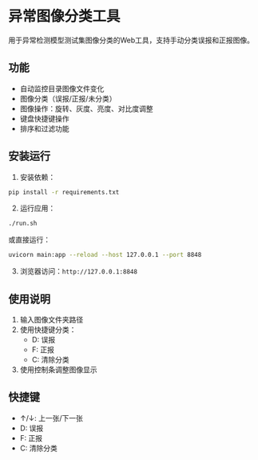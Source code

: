# 异常图像分类工具

用于异常检测模型测试集图像分类的Web工具，支持手动分类误报和正报图像。

## 功能

- 自动监控目录图像文件变化
- 图像分类（误报/正报/未分类）
- 图像操作：旋转、灰度、亮度、对比度调整
- 键盘快捷键操作
- 排序和过滤功能

## 安装运行

1. 安装依赖：
```bash
pip install -r requirements.txt
```

2. 运行应用：
```bash
./run.sh
```

或直接运行：
```bash
uvicorn main:app --reload --host 127.0.0.1 --port 8848
```

3. 浏览器访问：`http://127.0.0.1:8848`

## 使用说明

1. 输入图像文件夹路径
2. 使用快捷键分类：
   - D: 误报
   - F: 正报  
   - C: 清除分类
3. 使用控制条调整图像显示

## 快捷键

- ↑/↓: 上一张/下一张
- D: 误报
- F: 正报
- C: 清除分类